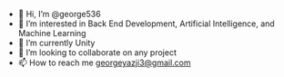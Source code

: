 - 👋 Hi, I’m @george536
- 👀 I’m interested in Back End Development, Artificial Intelligence, and Machine Learning
- 🌱 I’m currently Unity
- 💞️ I’m looking to collaborate on any project
- 📫 How to reach me georgeyazji3@gmail.com

<!---
george536/george536 is a ✨ special ✨ repository because its `README.md` (this file) appears on your GitHub profile.
You can click the Preview link to take a look at your changes.
--->
